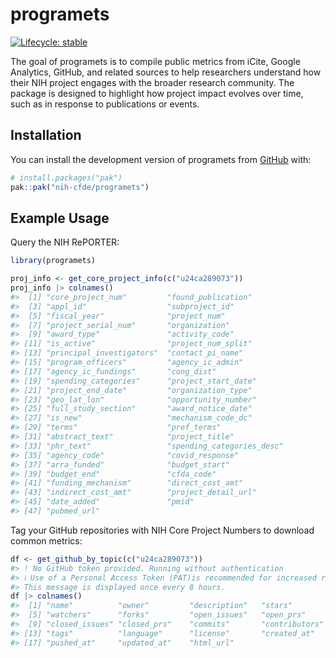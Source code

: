 
<!-- README.md is generated from README.Rmd. Please edit that file -->

# programets

<!-- badges: start -->

[![Lifecycle:
stable](https://img.shields.io/badge/lifecycle-stable-brightgreen.svg)](https://lifecycle.r-lib.org/articles/stages.html#stable)
<!-- badges: end -->

The goal of programets is to compile public metrics from iCite, Google
Analytics, GitHub, and related sources to help researchers understand
how their NIH project engages with the broader research community. The
package is designed to highlight how project impact evolves over time,
such as in response to publications or events.

## Installation

You can install the development version of programets from
[GitHub](https://github.com/) with:

``` r
# install.packages("pak")
pak::pak("nih-cfde/programets")
```

## Example Usage

Query the NIH RePORTER:

``` r
library(programets)

proj_info <- get_core_project_info(c("u24ca289073"))
proj_info |> colnames()
#>  [1] "core_project_num"         "found_publication"       
#>  [3] "appl_id"                  "subproject_id"           
#>  [5] "fiscal_year"              "project_num"             
#>  [7] "project_serial_num"       "organization"            
#>  [9] "award_type"               "activity_code"           
#> [11] "is_active"                "project_num_split"       
#> [13] "principal_investigators"  "contact_pi_name"         
#> [15] "program_officers"         "agency_ic_admin"         
#> [17] "agency_ic_fundings"       "cong_dist"               
#> [19] "spending_categories"      "project_start_date"      
#> [21] "project_end_date"         "organization_type"       
#> [23] "geo_lat_lon"              "opportunity_number"      
#> [25] "full_study_section"       "award_notice_date"       
#> [27] "is_new"                   "mechanism_code_dc"       
#> [29] "terms"                    "pref_terms"              
#> [31] "abstract_text"            "project_title"           
#> [33] "phr_text"                 "spending_categories_desc"
#> [35] "agency_code"              "covid_response"          
#> [37] "arra_funded"              "budget_start"            
#> [39] "budget_end"               "cfda_code"               
#> [41] "funding_mechanism"        "direct_cost_amt"         
#> [43] "indirect_cost_amt"        "project_detail_url"      
#> [45] "date_added"               "pmid"                    
#> [47] "pubmed_url"
```

Tag your GitHub repositories with NIH Core Project Numbers to download
common metrics:

``` r
df <- get_github_by_topic(c("u24ca289073"))
#> ! No GitHub token provided. Running without authentication
#> ℹ Use of a Personal Access Token (PAT)is recommended for increased rate limits. Create a token with: usethis::create_github_token()
#> This message is displayed once every 8 hours.
df |> colnames()
#>  [1] "name"          "owner"         "description"   "stars"        
#>  [5] "watchers"      "forks"         "open_issues"   "open_prs"     
#>  [9] "closed_issues" "closed_prs"    "commits"       "contributors" 
#> [13] "tags"          "language"      "license"       "created_at"   
#> [17] "pushed_at"     "updated_at"    "html_url"
```
